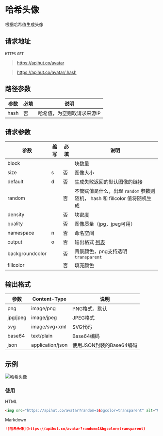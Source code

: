 # 哈希头像

根据哈希值生成头像



## 请求地址
`HTTPS` `GET`

> https://apihut.co/avatar

> https://apihut.co/avatar/:hash



## 路径参数

| 参数 | 必填 | 说明                       |
| ---- | ---- | -------------------------- |
| hash | 否   | 哈希值，为空则取请求来源IP |



## 请求参数

| 参数            | 缩写 | 必填 | 说明                                                                      |
| --------------- | ---- | ---- | ------------------------------------------------------------------------- |
| block           |      |      | 块数量                                                                    |
| size            | s    | 否   | 图像大小                                                                  |
| default         | d    | 否   | 生成失败返回的默认图像的链接                                              |
| random          |      | 否   | 不管赋值是什么，出现 `random` 参数则随机， hash 和 fillcolor 值将随机生成 |
| density         |      | 否   | 块密度                                                                    |
| quality         |      | 否   | 图像质量（jpg，jpeg可用）                                                 |
| namespace       | n    | 否   | 命名空间                                                                  |
| output          | o    | 否   | 输出格式  [列表](#输出格式)                                               |
| backgroundcolor |      | 否   | 背景颜色，png支持透明 `transparent`                                       |
| fillcolor       |      | 否   | 填充颜色                                                                  |

## 输出格式

| 参数     | Content-Type     | 说明                     |
| -------- | ---------------- | ------------------------ |
| png      | image/png        | PNG格式，默认            |
| jpg/jpeg | image/jpeg       | JPEG格式                 |
| svg      | image/svg+xml    | SVG代码                  |
| base64   | text/plain       | Base64编码               |
| json     | application/json | 使用JSON封装的Base64编码 |

## 示例

![哈希头像](https://apihut.co/avatar?random=1&bgcolor=transparent&size=128)



### 使用

HTML

```html
<img src="https://apihut.co/avatar?random=1&bgcolor=transparent" alt="哈希头像">
```

Markdown

```markdown
![哈希头像](https://apihut.co/avatar?random=1&bgcolor=transparent)
```

